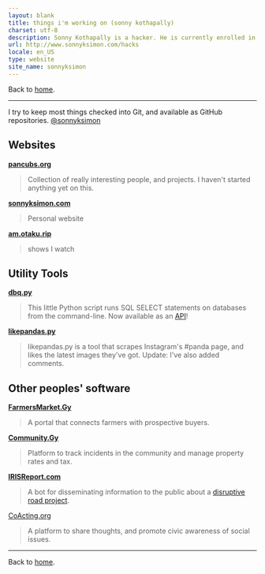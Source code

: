```yaml
---
layout: blank
title: things i'm working on (sonny kothapally)
charset: utf-8
description: Sonny Kothapally is a hacker. He is currently enrolled in a distance learning programme studying computers.
url: http://www.sonnyksimon.com/hacks
locale: en_US
type: website
site_name: sonnyksimon
---
```


Back to [home](/).

<hr/>

I try to keep most things checked into Git, and available as GitHub repositories. [@sonnyksimon](http://github.com/sonnyksimon?tab=repositories)

## Websites

[**pancubs.org**](http://pancubs.org)

> Collection of really interesting people, and projects. I haven't started anything yet on this.

[**sonnyksimon.com**](http://sonnyksimon.com)

> Personal website

[**am.otaku.rip**](http://am.otaku.rip)

> shows I watch

## Utility Tools

[**dbq.py**](http://github.com/sonnyksimon/dbq.py)

> This little Python script runs SQL SELECT statements on databases from the command-line. Now available as an [API](http://dbq.sonnyksimon.com)!

[**likepandas.py**](http://github.com/sonnyksimon/likepandas.py)

> likepandas.py is a tool that scrapes Instagram's #panda page, and likes the latest images they've got. Update: I've 
also added comments.

## Other peoples' software

[**FarmersMarket.Gy**](http://farmersmarket.gy)

> A portal that connects farmers with prospective buyers.

[**Community.Gy**](http://community.gy)

> Platform to track incidents in the community and manage property rates and tax.

[**IRISReport.com**](http://irisreport.com)

> A bot for disseminating information to the public about a [disruptive road project](http://web.archive.org/web/20190527180954/http://guyanachronicle.com/2019/04/05/sheriff-street-mandela-avenue-road-project-to-be-accelerated).

[CoActing.org](http://coacting.org)

> A platform to share thoughts, and promote civic awareness of social issues.

<hr/>

Back to [home](/).
